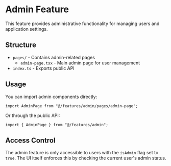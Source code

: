 # Admin Feature

This feature provides administrative functionality for managing users and application settings.

## Structure

- `pages/` - Contains admin-related pages
  - `admin-page.tsx` - Main admin page for user management
- `index.ts` - Exports public API

## Usage

You can import admin components directly:

```tsx
import AdminPage from "@/features/admin/pages/admin-page";
```

Or through the public API:

```tsx
import { AdminPage } from "@/features/admin";
```

## Access Control

The admin feature is only accessible to users with the `isAdmin` flag set to `true`.
The UI itself enforces this by checking the current user's admin status. 